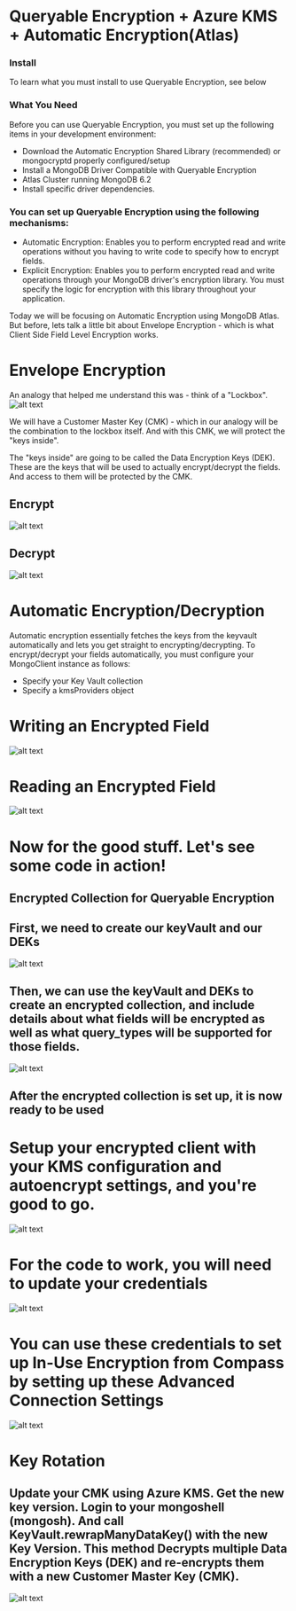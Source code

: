 # Queryable Encryption + Azure KMS + Automatic Encryption(Atlas)

### Install
To learn what you must install to use Queryable Encryption, see below

### What You Need
Before you can use Queryable Encryption, you must set up the following items in your development environment:

- Download the Automatic Encryption Shared Library (recommended) or mongocryptd properly configured/setup
- Install a MongoDB Driver Compatible with Queryable Encryption
- Atlas Cluster running MongoDB 6.2
- Install specific driver dependencies.

### You can set up Queryable Encryption using the following mechanisms:
- Automatic Encryption: Enables you to perform encrypted read and write operations without you having to write code to specify how to encrypt fields.
- Explicit Encryption: Enables you to perform encrypted read and write operations through your MongoDB driver's encryption library. You must specify the logic for encryption with this library throughout your application.

Today we will be focusing on Automatic Encryption using MongoDB Atlas. But before, lets talk a little bit about Envelope Encryption - which is what Client Side Field Level Encryption works.

# Envelope Encryption
An analogy that helped me understand this was - think of a "Lockbox".
![alt text](https://ae01.alicdn.com/kf/H9e2485b079db4fe2abe2d8b5a7884a7bO/Key-Lock-Box-Combination-Lockbox-with-Code-for-House-Key-Storage-Combo-Door-Locker.jpg_.webp "Title")

We will have a Customer Master Key (CMK) - which in our analogy will be the combination to the lockbox itself.
And with this CMK, we will protect the "keys inside".

The "keys inside" are going to be called the Data Encryption Keys (DEK). These are the keys that will be used to actually encrypt/decrypt the fields. And access to them will be protected by the CMK.

## Encrypt
![alt text](https://rockelitix-ituwr.mongodbstitch.com/imageedit_4_9354567901.png "Title")

## Decrypt
![alt text](https://rockelitix-ituwr.mongodbstitch.com/imageedit_5_5000319473.png "Title")



# Automatic Encryption/Decryption
Automatic encryption essentially fetches the keys from the keyvault automatically and lets you get straight to encrypting/decrypting.
To encrypt/decrypt your fields automatically, you must configure your MongoClient instance as follows:
- Specify your Key Vault collection
- Specify a kmsProviders object

# Writing an Encrypted Field
![alt text](https://www.mongodb.com/docs/manual/images/CSFLE_Write_Encrypted_Data.png "Title")

# Reading an Encrypted Field
![alt text](https://www.mongodb.com/docs/manual/images/CSFLE_Read_Encrypted_Data.png "Title")

# Now for the good stuff. Let's see some code in action!

## Encrypted Collection for Queryable Encryption
## First, we need to create our keyVault and our DEKs
![alt text](https://rockelitix-ituwr.mongodbstitch.com/step0-qe.png "Title")
## Then, we can use the keyVault and DEKs to create an encrypted collection, and include details about what fields will be encrypted as well as what query_types will be supported for those fields.
![alt text](https://rockelitix-ituwr.mongodbstitch.com/step1-qe.png "Title")

## After the encrypted collection is set up, it is now ready to be used

# Setup your encrypted client with your KMS configuration and autoencrypt settings, and you're good to go.
![alt text](https://rockelitix-ituwr.mongodbstitch.com/cryptoclient.png "Title")

# For the code to work, you will need to update your credentials
![alt text](https://rockelitix-ituwr.mongodbstitch.com/azure.png "Title")

# You can use these credentials to set up In-Use Encryption from Compass by setting up these Advanced Connection Settings

![alt text](https://rockelitix-ituwr.mongodbstitch.com/azure.png "Title")

# Key Rotation
## Update your CMK using Azure KMS. Get the new key version. Login to your mongoshell (mongosh). And call KeyVault.rewrapManyDataKey() with the new Key Version. This method Decrypts multiple Data Encryption Keys (DEK) and re-encrypts them with a new Customer Master Key (CMK).
![alt text](https://rockelitix-ituwr.mongodbstitch.com/keyrotate.png "Title")
